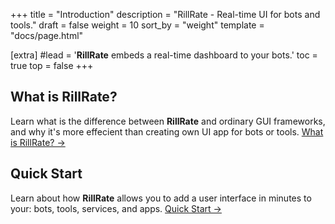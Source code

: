 +++
title = "Introduction"
description = "RillRate - Real-time UI for bots and tools."
draft = false
weight = 10
sort_by = "weight"
template = "docs/page.html"

[extra]
#lead = '<b>RillRate</b> embeds a real-time dashboard to your bots.'
toc = true
top = false
+++

## What is RillRate?

Learn what is the difference between **RillRate** and ordinary GUI frameworks,
and why it's more effecient than creating own UI app for bots or tools.
[What is RillRate? →](../what-is-rillrate/)

<!--
**RillRate** is a UI framework for creating real-time user interfaces for
distributed applications. We have completely rethought the process of creation
and using of the UI.
-->

## Quick Start

Learn about how **RillRate** allows you to add a user interface in minutes
to your: bots, tools, services, and apps.
[Quick Start →](../quick-start/)
